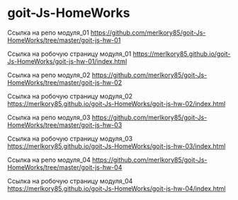 # goit-Js-HomeWorks


Ссылка на репо модуля_01 https://github.com/merlkory85/goit-Js-HomeWorks/tree/master/goit-js-hw-01

Ссылка на робочую страницу модуля_01 https://merlkory85.github.io/goit-Js-HomeWorks/goit-js-hw-01/index.html


Ссылка на репо модуля_02 https://github.com/merlkory85/goit-Js-HomeWorks/tree/master/goit-js-hw-02

Ссылка на робочую страницу модуля_02 https://merlkory85.github.io/goit-Js-HomeWorks/goit-js-hw-02/index.html


Ссылка на репо модуля_03 https://github.com/merlkory85/goit-Js-HomeWorks/tree/master/goit-js-hw-03

Ссылка на робочую страницу модуля_03 https://merlkory85.github.io/goit-Js-HomeWorks/goit-js-hw-03/index.html

Ссылка на репо модуля_04 https://github.com/merlkory85/goit-Js-HomeWorks/tree/master/goit-js-hw-04

Ссылка на робочую страницу модуля_04 https://merlkory85.github.io/goit-Js-HomeWorks/goit-js-hw-04/index.html

